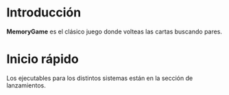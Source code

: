 # Introducción

**MemoryGame** es el clásico juego donde volteas las cartas buscando pares.

# Inicio rápido

Los ejecutables para los distintos sistemas están en la sección de lanzamientos.
